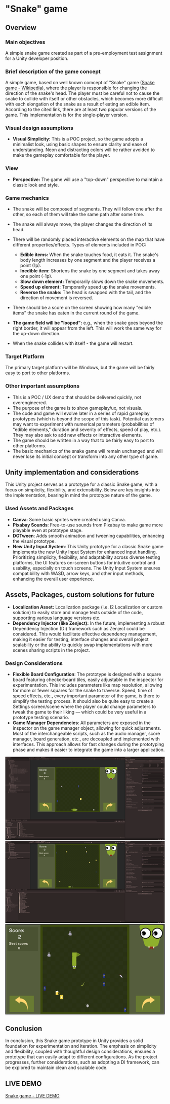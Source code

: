# "Snake" game

## Overview
### Main objectives
A simple snake game created as part of a pre-employment test assignment for a Unity developer position.

### Brief description of the game concept
A simple game, based on well known comcept of "Snake" game ([Snake game - Wikipedia](https://en.wikipedia.org/wiki/Snake_(video_game_genre))),  where the player is responsible for changing the direction of the snake's head. The player must be careful not to cause the snake to collide with itself or other obstacles, which becomes more difficult with each elongation of the snake as a result of eating an edible item. According to the cited link, there are at least two popular versions of the game. This implementation is for the single-player version.


### Visual design assumptions
- **Visual Simplicity:** This is a POC project, so the game adopts a minimalist look, using basic shapes to ensure clarity and ease of understanding. Neon and distracting colors will be rather avoided to make the gameplay comfortable for the player.

### View
- **Perspective:** The game will use a "top-down" perspective to maintain a classic look and style.

### Game mechanics
- The snake will be composed of segments. They will follow one after the other, so each of them will take the same path after some time.
- The snake will always move, the player changes the direction of its head.
- There will be randomly placed interactive elements on the map that have different properties/effects.
  Types of elements included in POC:
  - **Edible items:** When the snake touches food, it eats it. The snake's body length increases by one segment and the player receives a point (1p).
  - **Inedible item:** Shortens the snake by one segment and takes away one point (-1p).
  - **Slow down element:** Temporarily slows down the snake movements.
  - **Speed up element:** Temporarily speed up the snake movements.
  - **Reverse the snake:** The head is swapped with the tail, and the direction of movement is reversed.

- There should be a score on the screen showing how many "edible items" the snake has eaten in the current round of the game.

- **The game field will be "looped":** e.g., when the snake goes beyond the right border, it will appear from the left. This will work the same way for the up-down direction.

- When the snake collides with itself - the game will restart.


### Target Platform
  The primary target platform will be Windows, but the game will be fairly easy to port to other platforms.

### Other important assumptions
- This is a POC / UX demo that should be delivered quickly, not overengineered.
- The purpose of the game is to show gameplay/ux, not visuals.
- The code and game will evolve later in a series of rapid gameplay prototypes (which is beyond the scope of this task). Potential customers may want to experiment with numerical parameters (probabilities of "edible elements," duration and severity of effects, speed of play, etc.). They may also ask to add new effects or interactive elements. 
- The game should be written in a way that to be fairly easy to port to other platforms.
- The basic mechanics of the snake game will remain unchanged and will never lose its initial concept or transform into any other type of game.

## Unity implementation and considerations
This Unity project serves as a prototype for a classic Snake game, with a focus on simplicity, flexibility, and extensibility. Below are key insights into the implementation, bearing in mind the prototype nature of the game.

### Used Assets and Packages
- **Canva**: Some basic sprites were created using Canva.
- **Pixabay Sounds**: Free-to-use sounds from Pixabay to make game more playable even at prototype stage.
- **DOTween**: Adds smooth animation and tweening capabilities, enhancing the visual prototype.
- **New Unity Input System**: This Unity prototype for a classic Snake game implements the new Unity Input System for enhanced input handling. Prioritizing simplicity, flexibility, and adaptability across diverse testing platforms, the UI features on-screen buttons for intuitive control and usability, especially on touch screens. The Unity Input System ensures compatibility with WASD, arrow keys, and other input methods, enhancing the overall user experience.

## Assets, Packages, custom solutions for future
- **Localization Asset:** Localization package (i.e. I2 Localization or custom solution) to easily store and manage texts outside of the code, supporting various language versions etc.
- **Dependency Injector (like Zenject):** In the future, implementing a robust Dependency Injection (DI) framework such as Zenject could be considered. This would facilitate effective dependency management, making it easier for testing, interface changes and overall project scalability or the ability to quickly swap implementations with more scenes sharing scripts in the project.

### Design Considerations

- **Flexible Board Configuration**: The prototype is designed with a square board featuring checkerboard tiles, easily adjustable in the inspector for experimentation. This includes parameters like map resolution, allowing for more or fewer squares for the snake to traverse. Speed, time of speed effects, etc., every important parameter of the game, is there to simplify the testing process. It should also be quite easy to create a Settings screen/scene where the player could change parameters to tweak the game to their liking — which could be very useful in a prototype testing scenario.
- **Game Manager Dependencies**: All parameters are exposed in the inspector on the game manager object, allowing for quick adjustments. Most of the interchangeable scripts, such as the audio manager, score manager, board generation, etc., are decoupled and implemented with interfaces. This approach allows for fast changes during the prototyping phase and makes it easier to integrate the game into a larger application.

![Local Image](/gameScreenRec/Screen_snake_12_by_12.png)
![Local Image](/gameScreenRec/Screen_snake_40_by_40.png)
![Local Image](/gameScreenRec/gameView.png)

## Conclusion

In conclusion, this Snake game prototype in Unity provides a solid foundation for experimentation and iteration. The emphasis on simplicity and flexibility, coupled with thoughtful design considerations, ensures a prototype that can easily adapt to different configurations. As the project progresses, further considerations, such as adopting a DI framework, can be explored to maintain clean and scalable code. 

## LIVE DEMO
[Snake game - LIVE DEMO](https://jakkoz.stronazen.pl/unitySnakeDemo)
